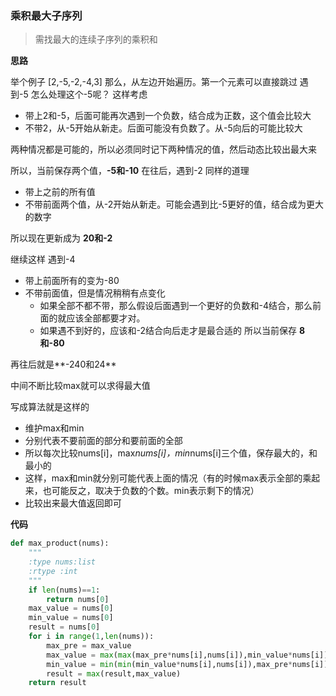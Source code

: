 ### 乘积最大子序列
> 需找最大的连续子序列的乘积和

**思路**

举个例子
[2,-5,-2,-4,3]
那么，从左边开始遍历。第一个元素可以直接跳过
遇到-5
怎么处理这个-5呢？
这样考虑
- 带上2和-5，后面可能再次遇到一个负数，结合成为正数，这个值会比较大
- 不带2，从-5开始从新走。后面可能没有负数了。从-5向后的可能比较大

两种情况都是可能的，所以必须同时记下两种情况的值，然后动态比较出最大来

所以，当前保存两个值，**-5和-10**
在往后，遇到-2
同样的道理
- 带上之前的所有值
- 不带前面两个值，从-2开始从新走。可能会遇到比-5更好的值，结合成为更大的数字

所以现在更新成为 **20和-2**

继续这样
遇到-4
- 带上前面所有的变为-80
- 不带前面值，但是情况稍稍有点变化
	- 如果全部不都不带，那么假设后面遇到一个更好的负数和-4结合，那么前面的就应该全部都要才对。
	- 如果遇不到好的，应该和-2结合向后走才是最合适的
所以当前保存 **8和-80**

再往后就是**-240和24**

中间不断比较max就可以求得最大值

写成算法就是这样的
- 维护max和min
- 分别代表不要前面的部分和要前面的全部
- 所以每次比较nums[i]，max*nums[i]，min*nums[i]三个值，保存最大的，和最小的
- 这样，max和min就分别可能代表上面的情况（有的时候max表示全部的乘起来，也可能反之，取决于负数的个数。min表示剩下的情况）
- 比较出来最大值返回即可


**代码**

```python
def max_product(nums):
    """
    :type nums:list
    :rtype :int
    """
    if len(nums)==1:
        return nums[0]
    max_value = nums[0]
    min_value = nums[0]
    result = nums[0]
    for i in range(1,len(nums)):
        max_pre = max_value
        max_value = max(max(max_pre*nums[i],nums[i]),min_value*nums[i])
        min_value = min(min(min_value*nums[i],nums[i]),max_pre*nums[i])
        result = max(result,max_value)
    return result
```

